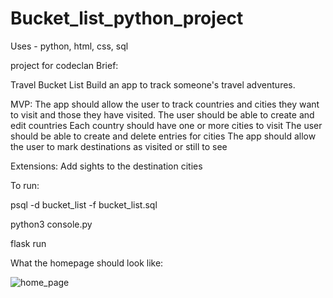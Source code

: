 # Bucket_list_python_project

Uses - python, html, css, sql

project for codeclan
Brief:

Travel Bucket List
Build an app to track someone's travel adventures.

MVP:
The app should allow the user to track countries and cities they want to visit and those they have visited.
The user should be able to create and edit countries
Each country should have one or more cities to visit
The user should be able to create and delete entries for cities
The app should allow the user to mark destinations as visited or still to see

Extensions:
Add sights to the destination cities

To run:

psql -d bucket_list -f bucket_list.sql

python3 console.py

flask run


What the homepage should look like: 

![home_page](https://github.com/NoahValuks/Bucket_list_python_project/blob/main/static/pictures/home_screen.png)